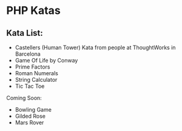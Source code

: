 # PHP Katas

## Kata List: 
- Castellers (Human Tower) Kata from people at ThoughtWorks in Barcelona
- Game Of Life by Conway
- Prime Factors
- Roman Numerals
- String Calculator
- Tic Tac Toe

Coming Soon:
- Bowling Game
- Gilded Rose
- Mars Rover